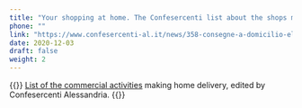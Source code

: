 ```yaml
---
title: "Your shopping at home. The Confesercenti list about the shops making home delivery"
phone: ""
link: "https://www.confesercenti-al.it/news/358-consegne-a-domicilio-elenco-delle-attivit%C3%A0-di-alessandria-e-provincia-aggiornato.html"
date: 2020-12-03
draft: false
weight: 2
---
```


{{<rawhtml>}} 
<a href="/documents/consegne-domicilio-confesercenti-novembre-2020.pdf" target="_blank">List of the commercial activities</a> making home delivery, edited by Confesercenti Alessandria.
{{</rawhtml>}}
